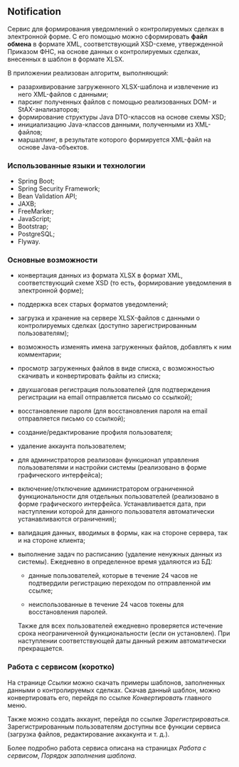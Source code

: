 ## Notification
Сервис для формирования уведомлений о контролируемых сделках в электронной форме. 
С его помощью можно сформировать **файл обмена** в формате XML, соответствующий 
XSD-схеме, утвержденной Приказом ФНС, на основе данных о контролируемых сделках, 
внесенных в шаблон в формате XLSX.

В приложении реализован алгоритм, выполняющий:
- разархивирование загруженного XLSX-шаблона и извлечение из него XML-файлов с данными;
- парсинг полученных файлов с помощью реализованных DOM- и StAX-анализаторов;
- формирование структуры Java DTO-классов на основе схемы XSD;
- инициализацию Java-классов данными, полученными из XML-файлов;
- маршаллинг, в результате которого формируется XML-файл на основе Java-объектов.

### Использованные языки и технологии
- Spring Boot;
- Spring Security Framework;
- Bean Validation API;
- JAXB;
- FreeMarker;
- JavaScript;
- Bootstrap;
- PostgreSQL;
- Flyway.

### Основные возможности
- конвертация данных из формата XLSX в формат XML, соответствующий схеме XSD
 (то есть, формирование уведомления в электронной форме);
- поддержка всех старых форматов уведомлений;
- загрузка и хранение на сервере XLSX-файлов с данными о контролируемых сделках 
(доступно зарегистрированным пользователям);
- возможность изменять имена загруженных файлов, добавлять к ним комментарии;
- просмотр загруженных файлов в виде списка, с возможностью скачивать и конвертировать
файлы из списка;
- двухшаговая регистрация пользователей (для подтверждения регистрации на 
email отправляется письмо со ссылкой);
- восстановление пароля (для восстановления пароля на email отправляется письмо со ссылкой);
- создание/редактирование профиля пользователя;
- удаление аккаунта пользователем;
- для администраторов реализован функционал управления пользователями и настройки 
системы (реализовано в форме графического интерфейса);
- включение/отключение администратором ограниченной функциональности для отдельных 
пользователей (реализовано в форме графического интерфейса. Устанавливается дата, 
при наступлении которой для данного пользователя автоматически устанавливаются ограничения);
- валидация данных, вводимых в формы, как на стороне сервера, так и на стороне клиента;
- выполнение задач по расписанию (удаление ненужных данных из системы).
Ежедневно в определенное время удаляются из БД:
   -	данные пользователей, которые в течение 24 часов не подтвердили
        регистрацию переходом по отправленной им ссылке;
        
   -	неиспользованные в течение 24 часов токены для восстановления паролей.
   
   Также для всех пользователей ежедневно проверяется истечение срока неограниченной 
   функциональности (если он установлен). При наступлении соответствующей даты 
   данный режим автоматически прекращается.

### Работа с сервисом (коротко)
На странице *Ссылки* можно скачать примеры шаблонов, заполненных данными о контролируемых
сделках. Скачав данный шаблон, можно конвертировать его, перейдя по ссылке
*Конвертировать* главного меню.

Также можно создать аккаунт, перейдя по ссылке *Зарегистрироваться*. Зарегистрированным
пользователям доступны все функции сервиса (загрузка файлов, редактирование аккакунта и т. д.).

Более подробно работа сервиса описана на страницах *Работа с сервисом*, *Порядок заполнения шаблона*.

